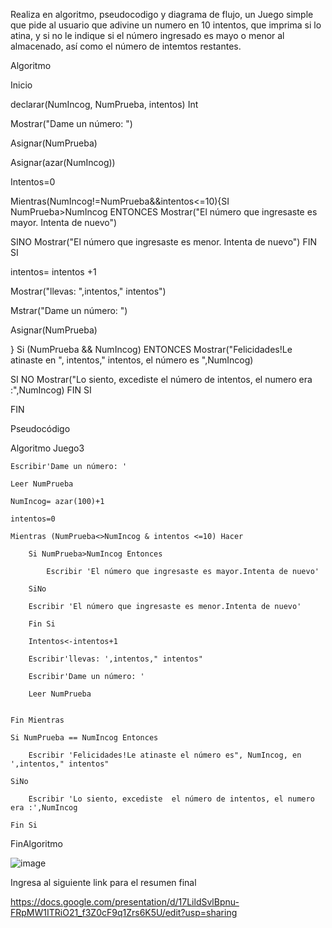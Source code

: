 Realiza en algoritmo, pseudocodigo y diagrama de flujo, un Juego simple que pide al usuario que adivine un numero en 10 intentos, que imprima si lo atina, y si no le indique si el número ingresado es mayo o menor al almacenado, así como el número de intemtos restantes.

Algoritmo

Inicio

declarar(NumIncog, NumPrueba, intentos) Int

Mostrar("Dame un número: ")

Asignar(NumPrueba)

Asignar(azar(NumIncog))

Intentos=0

Mientras(NumIncog!=NumPrueba&&intentos<=10){SI NumPrueba>NumIncog ENTONCES Mostrar("El número que ingresaste es mayor. Intenta de nuevo")

SINO Mostrar("El número que ingresaste es menor. Intenta de nuevo") FIN SI

intentos= intentos +1

Mostrar("llevas: ",intentos," intentos")

Mstrar("Dame un número: ")
		
Asignar(NumPrueba)

}
Si (NumPrueba && NumIncog) ENTONCES Mostrar("Felicidades!Le atinaste en ", intentos," intentos, el número es ",NumIncog)

SI NO Mostrar("Lo siento, excediste  el número de intentos, el numero era :",NumIncog) FIN SI

FIN



Pseudocódigo

Algoritmo Juego3
	
	Escribir'Dame un número: '
	
	Leer NumPrueba
	
	NumIncog= azar(100)+1
	
	intentos=0
	
	Mientras (NumPrueba<>NumIncog & intentos <=10) Hacer
		
		Si NumPrueba>NumIncog Entonces
			
			Escribir 'El número que ingresaste es mayor.Intenta de nuevo'
			
		SiNo
			
		Escribir 'El número que ingresaste es menor.Intenta de nuevo'
		
	    Fin Si
		
		Intentos<-intentos+1
		
		Escribir'llevas: ',intentos," intentos"
		
		Escribir'Dame un número: '
		
		Leer NumPrueba
		

	Fin Mientras
	
	Si NumPrueba == NumIncog Entonces
		
		Escribir 'Felicidades!Le atinaste el número es", NumIncog, en ',intentos," intentos"
		
	SiNo
		
		Escribir 'Lo siento, excediste  el número de intentos, el numero era :',NumIncog
		
	Fin Si
	
	
FinAlgoritmo


![image](https://user-images.githubusercontent.com/101203503/160972101-40835e54-ac9e-4c45-88f4-829d7d15c4b5.png)


Ingresa al siguiente link para el resumen final

https://docs.google.com/presentation/d/17LildSvlBpnu-FRpMW1ITRiO21_f3Z0cF9q1Zrs6K5U/edit?usp=sharing


